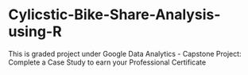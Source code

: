 # Cylicstic-Bike-Share-Analysis-using-R
This is graded project under Google Data Analytics - Capstone Project: Complete a Case Study to earn your Professional Certificate
